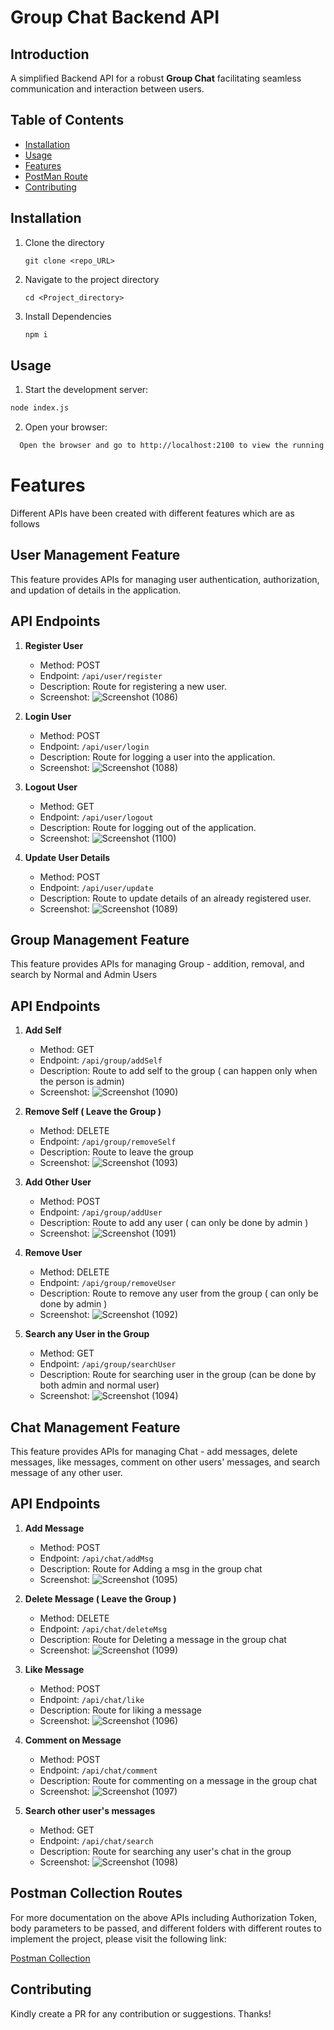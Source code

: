 # Group Chat Backend API

## Introduction
A simplified Backend API for a robust **Group Chat** facilitating seamless communication and interaction between users. 

## Table of Contents
- [Installation](#installation)
- [Usage](#usage)
- [Features](#features)
- [PostMan Route](#postman)
- [Contributing](#contributing)

## Installation
1. Clone the directory
   ```
   git clone <repo_URL>
   ```
3. Navigate to the project directory
   ```
   cd <Project_directory>
   ```
4. Install Dependencies
   ```markdown
   npm i
   ```

## Usage
1. Start the development server:
```markdown
node index.js
```
2. Open your browser:
```bash
  Open the browser and go to http://localhost:2100 to view the running UI.
```

# Features
Different APIs have been created with different features which are as follows

## User Management Feature

This feature provides APIs for managing user authentication, authorization, and updation of details in the application.

## API Endpoints

1. **Register User**
    - Method: POST
    - Endpoint: `/api/user/register`
    - Description: Route for registering a new user.
    - Screenshot: ![Screenshot (1086)](https://github.com/abhi6299/Riktam-assignment-groupChatAPI-Nodejs/assets/48280843/4afd234e-7db5-4c46-bc6c-1dfef662e255)


2. **Login User**
    - Method: POST
    - Endpoint: `/api/user/login`
    - Description: Route for logging a user into the application.
    - Screenshot: ![Screenshot (1088)](https://github.com/abhi6299/Riktam-assignment-groupChatAPI-Nodejs/assets/48280843/163d053e-fbd6-4d13-b761-5d3945463781)


3. **Logout User**
    - Method: GET
    - Endpoint: `/api/user/logout`
    - Description: Route for logging out of the application.
    - Screenshot: ![Screenshot (1100)](https://github.com/abhi6299/Riktam-assignment-groupChatAPI-Nodejs/assets/48280843/eb9dc38b-5f2f-4b23-bbf9-8ff81f372b3a)

4. **Update User Details**
    - Method: POST
    - Endpoint: `/api/user/update`
    - Description: Route to update details of an already registered user.
    - Screenshot: ![Screenshot (1089)](https://github.com/abhi6299/Riktam-assignment-groupChatAPI-Nodejs/assets/48280843/4e2b50db-4379-4164-8d71-a352cd849dec)

## Group Management Feature

This feature provides APIs for managing Group - addition, removal, and search by Normal and Admin Users

## API Endpoints

1. **Add Self**
    - Method: GET
    - Endpoint: `/api/group/addSelf`
    - Description: Route to add self to the group ( can happen only when the person is admin)
    - Screenshot: ![Screenshot (1090)](https://github.com/abhi6299/Riktam-assignment-groupChatAPI-Nodejs/assets/48280843/f11a1511-872a-465d-84e6-9c3e23c2e865)

2. **Remove Self ( Leave the Group )**
    - Method: DELETE
    - Endpoint: `/api/group/removeSelf`
    - Description: Route to leave the group
    - Screenshot: ![Screenshot (1093)](https://github.com/abhi6299/Riktam-assignment-groupChatAPI-Nodejs/assets/48280843/d1916bb1-0283-4dba-a89a-f35284014fa7)

3. **Add Other User**
    - Method: POST
    - Endpoint: `/api/group/addUser`
    - Description: Route to add any user ( can only be done by admin )
    - Screenshot: ![Screenshot (1091)](https://github.com/abhi6299/Riktam-assignment-groupChatAPI-Nodejs/assets/48280843/bbcfe87a-11f9-4e36-9187-9ddd004002f4)

4. **Remove User**
    - Method: DELETE
    - Endpoint: `/api/group/removeUser`
    - Description: Route to remove any user from the group ( can only be done by admin )
    - Screenshot: ![Screenshot (1092)](https://github.com/abhi6299/Riktam-assignment-groupChatAPI-Nodejs/assets/48280843/942fac6f-b6ec-4838-a67d-162c86275492)

5. **Search any User in the Group**
    - Method: GET
    - Endpoint: `/api/group/searchUser`
    - Description: Route for searching user in the group (can be done by both admin and normal user)
    - Screenshot: ![Screenshot (1094)](https://github.com/abhi6299/Riktam-assignment-groupChatAPI-Nodejs/assets/48280843/9c2f7667-3316-4913-8da3-cd49889fcfc5)

## Chat Management Feature

This feature provides APIs for managing Chat - add messages, delete messages, like messages, comment on other users' messages, and search message of any other user.

## API Endpoints

1. **Add Message**
    - Method: POST
    - Endpoint: `/api/chat/addMsg`
    - Description: Route for Adding a msg in the group chat
    - Screenshot: ![Screenshot (1095)](https://github.com/abhi6299/Riktam-assignment-groupChatAPI-Nodejs/assets/48280843/58957565-26b2-47a6-b76f-7e0a6ff19532)

2. **Delete Message ( Leave the Group )**
    - Method: DELETE
    - Endpoint: `/api/chat/deleteMsg`
    - Description: Route for Deleting a message in the group chat
    - Screenshot: ![Screenshot (1099)](https://github.com/abhi6299/Riktam-assignment-groupChatAPI-Nodejs/assets/48280843/e06a06a5-47e2-4a56-b5ec-86881e5b0885)

3. **Like Message**
    - Method: POST
    - Endpoint: `/api/chat/like`
    - Description: Route for liking a message
    - Screenshot: ![Screenshot (1096)](https://github.com/abhi6299/Riktam-assignment-groupChatAPI-Nodejs/assets/48280843/91320a59-1b8a-4101-a7aa-123c0becc424)

4. **Comment on Message**
    - Method: POST
    - Endpoint: `/api/chat/comment`
    - Description: Route for commenting on a message in the group chat
    - Screenshot: ![Screenshot (1097)](https://github.com/abhi6299/Riktam-assignment-groupChatAPI-Nodejs/assets/48280843/f9476038-ab57-4d0c-9848-65e22e782d5e)

5. **Search other user's messages**
    - Method: GET
    - Endpoint: `/api/chat/search`
    - Description: Route for searching any user's chat in the group
    - Screenshot: ![Screenshot (1098)](https://github.com/abhi6299/Riktam-assignment-groupChatAPI-Nodejs/assets/48280843/c57342c0-fd2b-469f-a8a2-ddea8641376f)

## Postman Collection Routes

For more documentation on the above APIs including Authorization Token, body parameters to be passed, and different folders with different routes to implement the project, please visit the following link:

[Postman Collection](https://www.postman.com/mission-saganist-17847365/workspace/riktam/collection/30566706-c6bf18f8-6291-48b5-ab71-424a41182495?action=share&creator=30566706)

## Contributing
Kindly create a PR for any contribution or suggestions. Thanks!
